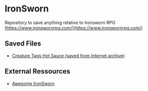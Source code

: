 # IronSworn
Repository to save anything relative to Ironsworn RPG [https://www.ironswornrpg.com/](https://www.ironswornrpg.com/)

## Saved Files

* [Creature Tags Hot Sauce (saved from Internet archive)](https://github.com/Malaaria/IronSworn/blob/main/Creature%20Tags%20Hot%20Sauce.md)

## External Ressources

* [Awesome IronSworn](https://github.com/Billiam/awesome-ironsworn?tab=readme-ov-file)
